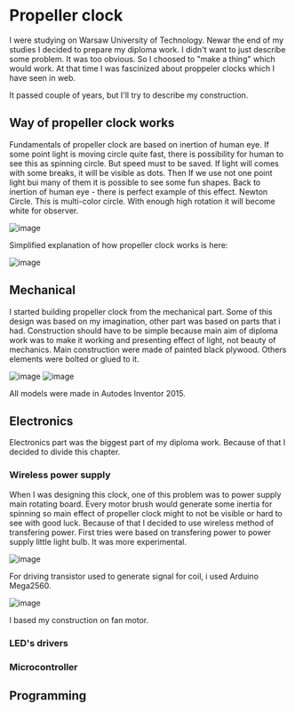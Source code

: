 # Propeller clock

I were studying on Warsaw University of Technology. Newar the end of my studies I decided to prepare my diploma work. I didn't want to just describe some problem. It was too obvious. So I choosed to "make a thing" which would work. At that time I was fascinized about proppeler clocks which I have seen in web. 

It passed couple of years, but I'll try to describe my construction.

## Way of propeller clock works

Fundamentals of propeller clock are based on inertion of human eye. If some point light is moving circle quite fast, there is possibility for human to see this as spinning circle. But speed must to be saved.
If light will comes with some breaks, it will be visible as dots.
Then If we use not one point light bui many of them it is possible to see some fun shapes.
Back to inertion of human eye - there is perfect example of this effect. Newton Circle. This is multi-color circle. With enough high rotation it will become white for observer.

![image](https://github.com/andrzejborowy/projects/assets/72155321/96cdd1f2-7bff-4be8-96fa-5462c1fc04ff)

Simplified explanation of how propeller clock works is here:

![image](https://github.com/andrzejborowy/projects/assets/72155321/192a8bd9-7989-4d1e-bb7f-2e778bed06e7)

## Mechanical

I started building propeller clock from the mechanical part. Some of this design was based on my imagination, other part was based on parts that i had.
Construction should have to be simple because main aim of diploma work was to make it working and presenting effect of light, not beauty of mechanics.
Main construction were made of painted black plywood. Others elements were bolted or glued to it.

![image](https://github.com/andrzejborowy/projects/assets/72155321/31bab016-a3ac-4016-94d3-24f258f32e6d)
![image](https://github.com/andrzejborowy/projects/assets/72155321/411dff9a-f274-4758-b85d-060d8a5ed3d1)

All models were made in Autodes Inventor 2015.


## Electronics

Electronics part was the biggest part of my diploma work. Because of that I decided to divide this chapter.

### Wireless power supply

When I was designing this clock, one of this problem was to power supply main rotating board. Every motor brush would generate some inertia for spinning so main effect of propeller clock might to not be visible or hard to see with good luck. Because of that I decided to use wireless method of transfering power. First tries were based on transfering power to power supply little light bulb. It was more experimental.

![image](https://github.com/andrzejborowy/projects/assets/72155321/ff668b45-fb61-4af9-aa63-e67ac4556a64)

For driving transistor used to generate signal for coil, i used Arduino Mega2560.

![image](https://github.com/andrzejborowy/projects/assets/72155321/62181971-4213-4d6e-a1f0-89480d6c2ab7)



I based my construction on fan motor. 

### LED's drivers

### Microcontroller






## Programming
